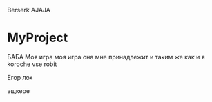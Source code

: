 Berserk AJAJA
   # MyProject
БАБА
Моя игра моя игра она мне принадлежит и таким же как и я 
koroche vse robit

Егор лох

эщкере
